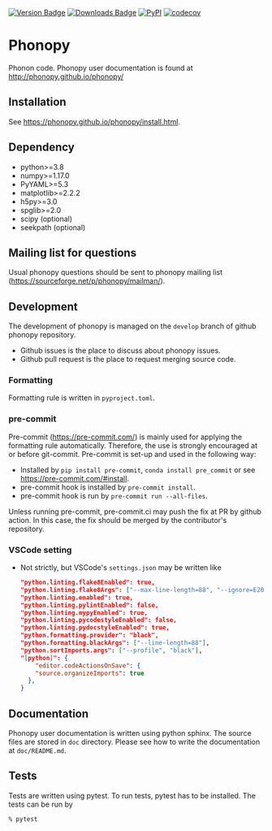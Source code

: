 [![Version Badge](https://anaconda.org/conda-forge/phonopy/badges/version.svg)](https://anaconda.org/conda-forge/phonopy)
[![Downloads Badge](https://anaconda.org/conda-forge/phonopy/badges/downloads.svg)](https://anaconda.org/conda-forge/phonopy)
[![PyPI](https://img.shields.io/pypi/dm/phonopy.svg?maxAge=2592000)](https://pypi.python.org/pypi/phonopy)
[![codecov](https://codecov.io/gh/phonopy/phonopy/branch/develop/graph/badge.svg)](https://codecov.io/gh/phonopy/phonopy)

# Phonopy

Phonon code. Phonopy user documentation is found at
http://phonopy.github.io/phonopy/

## Installation

See https://phonopy.github.io/phonopy/install.html.

## Dependency

- python>=3.8
- numpy>=1.17.0
- PyYAML>=5.3
- matplotlib>=2.2.2
- h5py>=3.0
- spglib>=2.0
- scipy (optional)
- seekpath (optional)

## Mailing list for questions

Usual phonopy questions should be sent to phonopy mailing list
(https://sourceforge.net/p/phonopy/mailman/).

## Development

The development of phonopy is managed on the `develop` branch of github phonopy
repository.

- Github issues is the place to discuss about phonopy issues.
- Github pull request is the place to request merging source code.

### Formatting

Formatting rule is written in `pyproject.toml`.

### pre-commit

Pre-commit (https://pre-commit.com/) is mainly used for applying the formatting
rule automatically. Therefore, the use is strongly encouraged at or before
git-commit. Pre-commit is set-up and used in the following way:

- Installed by `pip install pre-commit`, `conda install pre_commit` or see
  https://pre-commit.com/#install.
- pre-commit hook is installed by `pre-commit install`.
- pre-commit hook is run by `pre-commit run --all-files`.

Unless running pre-commit, pre-commit.ci may push the fix at PR by github
action. In this case, the fix should be merged by the contributor's repository.
### VSCode setting
- Not strictly, but VSCode's `settings.json` may be written like

  ```json
  "python.linting.flake8Enabled": true,
  "python.linting.flake8Args": ["--max-line-length=88", "--ignore=E203,W503"],
  "python.linting.enabled": true,
  "python.linting.pylintEnabled": false,
  "python.linting.mypyEnabled": true,
  "python.linting.pycodestyleEnabled": false,
  "python.linting.pydocstyleEnabled": true,
  "python.formatting.provider": "black",
  "python.formatting.blackArgs": ["--line-length=88"],
  "python.sortImports.args": ["--profile", "black"],
  "[python]": {
      "editor.codeActionsOnSave": {
      "source.organizeImports": true
    },
  }
  ```

## Documentation

Phonopy user documentation is written using python sphinx. The source files are
stored in `doc` directory. Please see how to write the documentation at
`doc/README.md`.

## Tests

Tests are written using pytest. To run tests, pytest has to be installed. The
tests can be run by

```bash
% pytest
```
